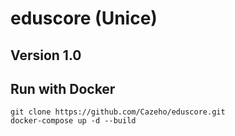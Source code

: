 # eduscore (Unice)

## Version 1.0




## Run with Docker


```
git clone https://github.com/Cazeho/eduscore.git
docker-compose up -d --build 
```
